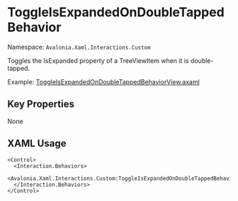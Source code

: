 # ToggleIsExpandedOnDoubleTappedBehavior

Namespace: `Avalonia.Xaml.Interactions.Custom`

Toggles the IsExpanded property of a TreeViewItem when it is double-tapped.

Example: [ToggleIsExpandedOnDoubleTappedBehaviorView.axaml](samples/BehaviorsTestApplication/Views/Pages/ToggleIsExpandedOnDoubleTappedBehaviorView.axaml)

## Key Properties
None

## XAML Usage
```xaml
<Control>
  <Interaction.Behaviors>
    <Avalonia.Xaml.Interactions.Custom:ToggleIsExpandedOnDoubleTappedBehavior/>
  </Interaction.Behaviors>
</Control>
```
